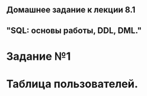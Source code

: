 ## Домашнее задание к лекции 8.1
## "SQL: основы работы, DDL, DML."

# Задание №1

#  Таблица  пользователей.